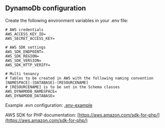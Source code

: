 ## DynamoDb configuration ##

Create the following environment variables in your .env file:

```
# AWS credentials
AWS_ACCESS_KEY_ID=
AWS_SECRET_ACCESS_KEY=

# AWS SDK settings
AWS_SDK_ENDPOINT=
AWS_SDK_REGION=
AWS_SDK_VERSION=
AWS_SDK_HTTP_VERIFY=

# Multi tenancy
# Tables to be created in AWS with the following naming convention [NAMESPACE]-[DATABASE]-[RESOURCENAME]
# [RESOURCENAME] is to be set in the Schema classes
AWS_DYNAMODB_NAMESPACE=
AWS_DYNAMODB_DATABASE=
```

Example .evn configuration: [.env-example](../.env-example)

AWS SDK for PHP documentation: [https://aws.amazon.com/sdk-for-php/](https://aws.amazon.com/sdk-for-php/)
